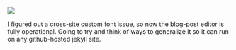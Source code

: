 ![](https://db-feed.s3.amazonaws.com/legacy/Screen_Shot_2018_02_10_at_4_23_53_PM-1518297923315.png)

I figured out a cross-site custom font issue, so now the blog-post editor is fully operational. Going to try and think of ways to generalize it so it can run on any github-hosted jekyll site.
